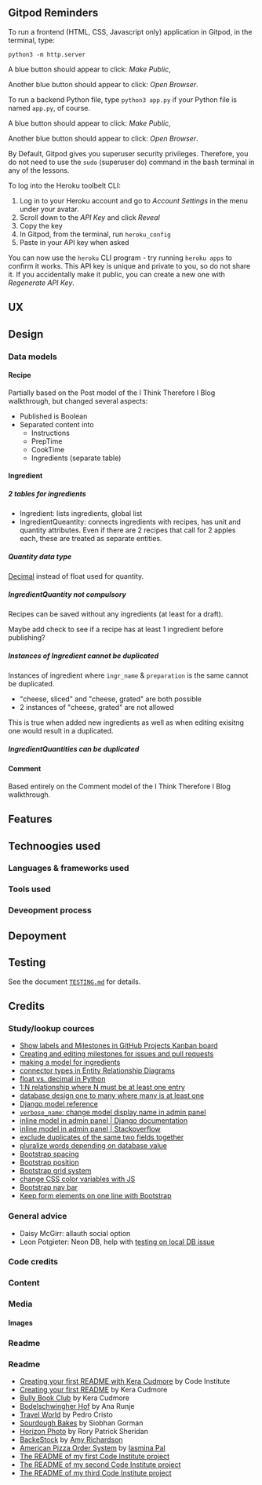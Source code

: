 
## Gitpod Reminders

To run a frontend (HTML, CSS, Javascript only) application in Gitpod, in the terminal, type:

`python3 -m http.server`

A blue button should appear to click: _Make Public_,

Another blue button should appear to click: _Open Browser_.

To run a backend Python file, type `python3 app.py` if your Python file is named `app.py`, of course.

A blue button should appear to click: _Make Public_,

Another blue button should appear to click: _Open Browser_.

By Default, Gitpod gives you superuser security privileges. Therefore, you do not need to use the `sudo` (superuser do) command in the bash terminal in any of the lessons.

To log into the Heroku toolbelt CLI:

1. Log in to your Heroku account and go to *Account Settings* in the menu under your avatar.
2. Scroll down to the *API Key* and click *Reveal*
3. Copy the key
4. In Gitpod, from the terminal, run `heroku_config`
5. Paste in your API key when asked

You can now use the `heroku` CLI program - try running `heroku apps` to confirm it works. This API key is unique and private to you, so do not share it. If you accidentally make it public, you can create a new one with _Regenerate API Key_.

## UX

## Design

### Data models

#### Recipe

Partially based on the Post model of the I Think Therefore I Blog walkthrough, but changed several aspects:

- Published is Boolean
- Separated content into
	- Instructions
	- PrepTime
	- CookTime
	- Ingredients (separate table)

#### Ingredient

##### 2 tables for ingredients

- Ingredient: lists ingredients, global list
- IngredientQueantity: connects ingredients with recipes, has unit and quantity attributes. Even if there are 2 recipes that call for 2 apples each, these are treated as separate entities.


##### Quantity data type

[Decimal](https://docs.python.org/3/library/decimal.html#module-decimal) instead of float used for quantity.

##### IngredientQuantity not compulsory

Recipes can be saved without any ingredients (at least for a draft).

Maybe add check to see if a recipe has at least 1 ingredient before publishing?

##### Instances of Ingredient cannot be duplicated

Instances of ingredient where `ingr_name` & `preparation` is the same cannot be duplicated. 

- "cheese, sliced" and "cheese, grated" are both possible
- 2 instances of "cheese, grated" are not allowed

This is true when added new ingredients as well as when editing exisitng one would result in a duplicated.

##### IngredientQuantities **can** be duplicated

#### Comment

Based entirely on the Comment model of the I Think Therefore I Blog walkthrough.

## Features

## Technoogies used

### Languages & frameworks used

### Tools used

### Deveopment process

## Depoyment

## Testing

See the document [`TESTING.md`](TESTING.md) for details.

## Credits

### Study/lookup cources


- [Show labels and Milestones in GitHub Projects Kanban board](https://github.com/orgs/community/discussions/10788)
- [Creating and editing milestones for issues and pull requests](https://docs.github.com/en/issues/using-labels-and-milestones-to-track-work/creating-and-editing-milestones-for-issues-and-pull-requests)
- [making a model for ingredients](https://groups.google.com/g/django-users/c/DtkxblwqWbE/m/zJfqURzgxkUJ)
- [connector types in Entity Relationship Diagrams](https://www.lucidchart.com/pages/ER-diagram-symbols-and-meaning)
- [float vs. decimal in Python](https://docs.python.org/3/library/decimal.html#module-decimal)
- [1:N relationship where N must be at least one entry](https://stackoverflow.com/questions/7310121/1n-relationship-where-n-must-be-at-least-one-entry)
- [database design one to many where many is at least one](https://stackoverflow.com/questions/655074/database-design-one-to-many-where-many-is-at-least-one)
- [Django model reference](https://docs.djangoproject.com/en/4.2/ref/models/)
- [`verbose_name`: change model display name in admin panel](https://forum.djangoproject.com/t/django-admin-page-edit-app-names/14720)
- [inline model in admin panel | Django documentation](https://docs.djangoproject.com/en/4.2/ref/contrib/admin/#django.contrib.admin.TabularInline)
- [inline model in admin panel | Stackoverflow](https://stackoverflow.com/questions/33748059/add-inline-model-to-django-admin-site)
- [exclude duplicates of the same two fields together](https://stackoverflow.com/a/20243795)
- [pluralize words depending on database value](https://testdriven.io/tips/db65f09a-06a4-4a8f-843f-a83a49b2f0c7/)
- [Bootstrap spacing](https://getbootstrap.com/docs/4.0/utilities/spacing/)
- [Bootstrap position](https://getbootstrap.com/docs/5.0/utilities/position/)
- [Bootstrap grid system](https://getbootstrap.com/docs/5.0/layout/grid/)
- [change CSS color variables with JS](https://www.toptal.com/front-end/dynamic-css-with-custom-properties)
- [Bootstrap nav bar](https://getbootstrap.com/docs/4.0/components/navbar/)
- [Keep form elements on one line with Bootstrap](https://stackoverflow.com/a/69603236)

### General advice

- Daisy McGirr: allauth social option
- Leon Potgieter: Neon DB, help with [testing on local DB issue](https://code-institute-room.slack.com/archives/C02B3MJQABA/p1716915411743489?thread_ts=1716855535.547499&cid=C02B3MJQABA)



### Code credits

### Content

### Media

#### Images

### Readme

### Readme

- [Creating your first README with Kera Cudmore](https://www.youtube.com/watch?v=XbYJ4VlhSnY) by Code Institute
- [Creating your first README](https://github.com/kera-cudmore/readme-examples) by Kera Cudmore
- [Bully Book Club](https://github.com/kera-cudmore/Bully-Book-Club) by Kera Cudmore
- [Bodelschwingher Hof](https://github.com/4n4ru/CI_MS1_BodelschwingherHof/tree/master) by Ana Runje
- [Travel World](https://github.com/PedroCristo/portfolio_project_1/) by Pedro Cristo
- [Sourdough Bakes](https://github.com/siobhanlgorman) by Siobhan Gorman
- [Horizon Photo](https://github.com/Ri-Dearg/horizon-photo/blob/master/README.md#mobile-testing) by Rory Patrick Sheridan
- [BackeStock](https://github.com/amylour/BakeStock/) by [Amy Richardson](https://github.com/amylour)
- [American Pizza Order System](https://github.com/useriasminnaamerican_pizza_order_system/) by [Iasmina Pal](https://github.com/useriasminna)
- [The README of my first Code Institute project](https://github.com/blahosyl/academic-publishing)
- [The README of my second Code Institute project](https://github.com/blahosyl/operator-game)
- [The README of my third Code Institute project](https://github.com/blahosyl/dinner-party)




